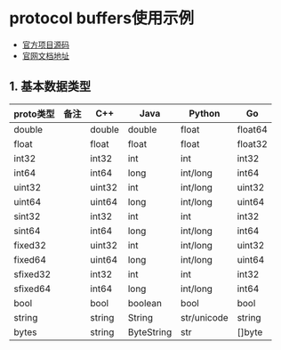 # protocol buffers使用示例

* [官方项目源码](https://github.com/google/protobuf)
* [官网文档地址](https://developers.google.com/protocol-buffers/docs)

## 1. 基本数据类型

proto类型 | 备注 | C++    | Java       | Python      | Go
----------|------|--------|------------|-------------|--------
double    |      | double | double     | float       | float64
float     |      | float  | float      | float       | float32
int32     |      | int32  | int        | int         | int32
int64     |      | int64  | long       | int/long    | int64
uint32    |      | uint32 | int        | int/long    | uint32
uint64    |      | uint64 | long       | int/long    | uint64
sint32    |      | int32  | int        | int         | int32
sint64    |      | int64  | long       | int/long    | int64
fixed32   |      | uint32 | int        | int/long    | uint32
fixed64   |      | uint64 | long       | int/long    | uint64
sfixed32  |      | int32  | int        | int         | int32
sfixed64  |      | int64  | long       | int/long    | int64
bool      |      | bool   | boolean    | bool        | bool
string    |      | string | String     | str/unicode | string
bytes     |      | string | ByteString | str         | []byte
